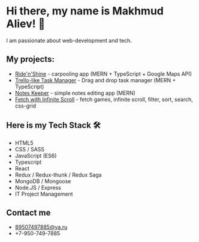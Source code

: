 # Hi there, my name is Makhmud Aliev! 👋

I am passionate about web-development and tech.

## My projects:
- [Ride'n'Shine](https://ride-n-shine.herokuapp.com) - carpooling app (MERN + TypeScript + Google Maps API)
- [Trello-like Task Manager](https://trello-react-redux.herokuapp.com) - Drag and drop task manager (MERN + TypeScript)
- [Notes Keeper](https://react-notes-keeper.herokuapp.com/) - simple notes editing app (MERN)
- [Fetch with Infinite Scroll](https://github.com/MakhmudAliev/react-games-app) - fetch games, infinite scroll, filter, sort, search, css-grid

## Here is my Tech Stack  🛠 
- HTML5 
- CSS / SASS
- JavaScript (ES6)
- Typescript
- React
- Redux / Redux-thunk / Redux Saga
- MongoDB / Mongoose
- Node.JS / Express
- IT Project Management

## Contact me
- 89507497885@ya.ru
- +7-950-749-7885
<!--
**MakhmudAliev/MakhmudAliev** is a ✨ _special_ ✨ repository because its `README.md` (this file) appears on your GitHub profile.

Here are some ideas to get you started:

- 🔭 I’m currently working on ...
- 🌱 I’m currently learning ...
- 👯 I’m looking to collaborate on ...
- 🤔 I’m looking for help with ...
- 💬 Ask me about ...
- 📫 How to reach me: ...
- 😄 Pronouns: ...
- ⚡ Fun fact: ...
-->
